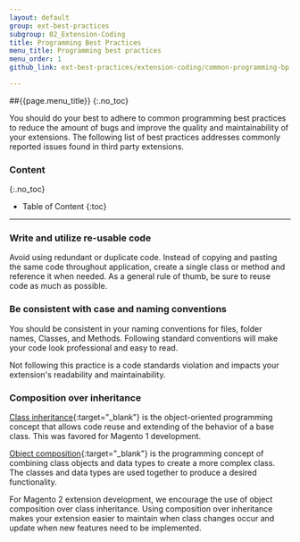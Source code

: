 ```yaml
---
layout: default
group: ext-best-practices
subgroup: 02_Extension-Coding
title: Programming Best Practices
menu_title: Programming best practices
menu_order: 1
github_link: ext-best-practices/extension-coding/common-programming-bp.md

---
```


##{{page.menu_title}}
{:.no_toc}

You should do your best to adhere to common programming best practices to reduce the amount of bugs and improve the quality and maintainability of your extensions. The following list of best practices addresses commonly reported issues found in third party extensions.


### Content
{:.no_toc}

* Table of Content
{:toc}

---

### Write and utilize re-usable code
Avoid using redundant or duplicate code. Instead of copying and pasting the same code throughout application, create a single class or method and reference it when needed. As a general rule of thumb, be sure to reuse code as much as possible.

### Be consistent with case and naming conventions
You should be consistent in your naming conventions for files, folder names, Classes, and Methods. Following standard conventions will make your code look professional and easy to read.

Not following this practice is a code standards violation and impacts your extension's readability and  maintainability.

### Composition over inheritance
[Class inheritance](https://en.wikipedia.org/wiki/Inheritance_(object-oriented_programming)){:target="_blank"} is the object-oriented programming concept that allows code reuse and extending of the behavior of a base class. This was favored for Magento 1 development.

[Object composition](https://en.wikipedia.org/wiki/Object_composition){:target="_blank"} is the programming concept of combining class objects and data types to create a more complex class. The classes and data types are used together to produce a desired functionality.

For Magento 2 extension development, we encourage the use of object composition over class inheritance. Using composition over inheritance makes your extension easier to maintain when class changes occur and update when new features need to be implemented.

